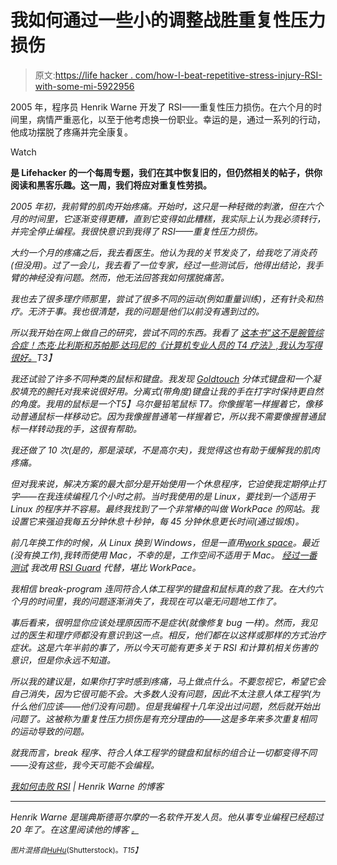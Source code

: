 # 我如何通过一些小的调整战胜重复性压力损伤

> 原文:[https://life hacker . com/how-I-beat-repetitive-stress-injury-RSI-with-some-mi-5922956](https://lifehacker.com/how-i-beat-repetitive-stress-injury-rsi-with-a-few-mi-5922956)

2005 年，程序员 Henrik Warne 开发了 RSI——重复性压力损伤。在六个月的时间里，病情严重恶化，以至于他考虑换一份职业。幸运的是，通过一系列的行动，他成功摆脱了疼痛并完全康复。

Watch

[](http://lifehacker.com/tag/blast-from-the-past)**是 Lifehacker 的一个每周专题，我们在其中恢复旧的，但仍然相关的帖子，供你阅读和黑客乐趣。这一周，我们将应对重复性劳损。** 

*2005 年初，我前臂的肌肉开始疼痛。开始时，这只是一种轻微的刺激，但在六个月的时间里，它逐渐变得更糟，直到它变得如此糟糕，我实际上认为我必须转行，并完全停止编程。我很快意识到我得了 RSI——重复性压力损伤。*

*大约一个月的疼痛之后，我去看医生。他认为我的关节发炎了，给我吃了消炎药(但没用)。过了一会儿，我去看了一位专家，经过一些测试后，他得出结论，我手臂的神经没有问题。然而，他无法回答我如何摆脱痛苦。*

*我也去了很多理疗师那里，尝试了很多不同的运动(例如重量训练)，还有针灸和热疗。无济于事。我也很清楚，我的问题是他们以前没有遇到过的。*

*所以我开始在网上做自己的研究，尝试不同的东西。我看了 [这本书“这不是腕管综合症！杰克·比利斯和苏帕那·达玛尼的《计算机专业人员的 T4 疗法》,我认为写得很好。](http://www.amazon.com/Its-Carpal-Tunnel-Syndrome-Professionals/dp/0965510999/?asc_campaign=InlineText&asc_refurl=https://lifehacker.com/how-i-beat-repetitive-stress-injury-rsi-with-a-few-mi-5922956&asc_source=&tag=kinjalifehackerlink-20)T3】*

*我还试验了许多不同种类的鼠标和键盘。我发现 [Goldtouch](http://www.goldtouch.com/) 分体式键盘和一个凝胶填充的腕托对我来说很好用。分离式(带角度)键盘让我的手在打字时保持更自然的角度。我用的鼠标是一个T5】乌尔曼铅笔鼠标 T7。你像握笔一样握着它，像移动普通鼠标一样移动它。因为我像握普通笔一样握着它，所以我不需要像握普通鼠标一样转动我的手，这很有帮助。*

*我还做了 10 次(是的，那是滚球，不是高尔夫)，我觉得这也有助于缓解我的肌肉疼痛。*

*但对我来说，解决方案的最大部分是开始使用一个休息程序，它迫使我定期停止打字——在我连续编程几个小时之前。当时我使用的是 Linux，要找到一个适用于 Linux 的程序并不容易。最终我找到了一个非常棒的叫做 WorkPace 的网站。我设置它来强迫我每五分钟休息十秒钟，每 45 分钟休息更长时间(通过锻炼)。*

*前几年换工作的时候，从 Linux 换到 Windows，但是一直用[work space](http://www.workpace.com/)。最近(没有换工作),我转而使用 Mac，不幸的是，工作空间不适用于 Mac。 [经过一番测试](http://henrikwarne.com/2012/02/26/mac-os-x-break-programs-review/) 我改用 [RSI Guard](http://www.rsiguard.com/) 代替，堪比 WorkPace。*

*我相信 break-program 连同符合人体工程学的键盘和鼠标真的救了我。在大约六个月的时间里，我的问题逐渐消失了，我现在可以毫无问题地工作了。*

*事后看来，很明显你应该处理原因而不是症状(就像修复 bug 一样)。然而，我见过的医生和理疗师都没有意识到这一点。相反，他们都在以这样或那样的方式治疗症状。这是六年半前的事了，所以今天可能有更多关于 RSI 和计算机相关伤害的意识，但是你永远不知道。*

*所以我的建议是，如果你打字时感到疼痛，马上做点什么。不要忽视它，希望它会自己消失，因为它很可能不会。大多数人没有问题，因此不太注意人体工程学(为什么他们应该——他们没有问题)。但是我编程十几年没出过问题，然后就开始出问题了。这被称为重复性压力损伤是有充分理由的——这是多年来多次重复相同的运动导致的问题。*

*就我而言，break 程序、符合人体工程学的键盘和鼠标的组合让一切都变得不同——没有这些，我今天可能不会编程。*

*[我如何击败 RSI](http://henrikwarne.com/2012/02/18/how-i-beat-rsi/) | Henrik Warne 的博客*

* * *

*Henrik Warne 是瑞典斯德哥尔摩的一名软件开发人员。他从事专业编程已经超过 20 年了。在这里阅读他的博客 [<small>*。*</small>](http://henrikwarne.com/)*

*<small>*图片混搭自*</small>[<small>*HuHu*</small>](http://www.shutterstock.com/pic.mhtml?id=90986924)<small>*(Shutterstock)。*T15】</small>*